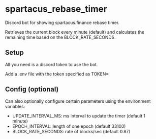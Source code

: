 # spartacus_rebase_timer

Discord bot for showing spartacus.finance rebase timer.

Retrieves the current block every minute (default) and calculates the remaining time based on the BLOCK_RATE_SECONDS.

## Setup

All you need is a discord token to use the bot.

Add a .env file with the token specified as TOKEN=

## Config (optional)

Can also optionally configure certain parameters using the environment variables:
- UPDATE_INTERVAL_MS: ms Interval to update the timer (default 1 minute)
- EPOCH_INTERVAL: length of one epoch (default 33100)
- BLOCK_RATE_SECONDS: rate of blocks/sec (default 0.87)
